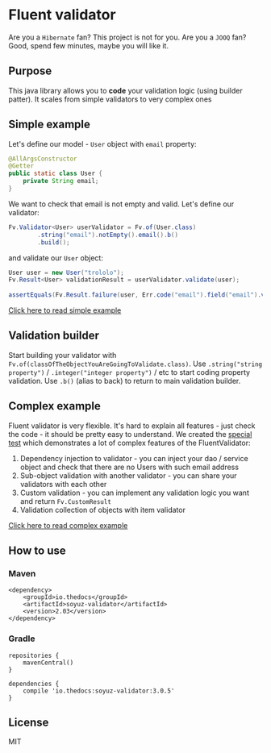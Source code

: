 # Fluent validator
Are you a `Hibernate` fan? This project is not for you.
Are you a `JOOQ` fan? Good, spend few minutes, maybe you will like it.

## Purpose
This java library allows you to **code** your validation logic (using builder patter).
It scales from simple validators to very complex ones

## Simple example
Let's define our model - `User` object with `email` property:
```java
@AllArgsConstructor
@Getter
public static class User {
    private String email;
}
```

We want to check that email is not empty and valid. Let's define our validator:
```java
Fv.Validator<User> userValidator = Fv.of(User.class)
        .string("email").notEmpty().email().b()
        .build();
```

and validate our `User` object:
```java
User user = new User("trololo");
Fv.Result<User> validationResult = userValidator.validate(user);
    
assertEquals(Fv.Result.failure(user, Err.code("email").field("email").value("trololo").build()), validationResult);
```

[Click here to read simple example](https://github.com/thedocs-io/soyuz-validator/blob/master/src/test/java/io/thedocs/soyuz/validator/test/SimpleTest.java)

## Validation builder
Start building your validator with `Fv.of(classOfTheObjectYouAreGoingToValidate.class)`.
Use `.string("string property")` / `.integer("integer property")` / etc to start coding property validation.
Use `.b()` (alias to back) to return to main validation builder.

## Complex example
Fluent validator is very flexible. It's hard to explain all features - just check the code - it should be pretty easy to understand.
We created the [special test](https://github.com/thedocs-io/soyuz-validator/blob/master/src/test/java/io/thedocs/soyuz/validator/test/SpringDependencyObjectValidationTest.java) which demonstrates a lot of complex features of the FluentValidator:

1. Dependency injection to validator - you can inject your dao / service object and check that there are no Users with such email address
2. Sub-object validation with another validator - you can share your validators with each other
3. Custom validation - you can implement any validation logic you want and return `Fv.CustomResult`
4. Validation collection of objects with item validator

[Click here to read complex example](https://github.com/thedocs-io/soyuz-validator/blob/master/src/test/java/io/thedocs/soyuz/validator/test/SpringDependencyObjectValidationTest.java)

## How to use
### Maven
```
<dependency>
    <groupId>io.thedocs</groupId>
    <artifactId>soyuz-validator</artifactId>
    <version>2.03</version>
</dependency>
```

### Gradle
```
repositories {
    mavenCentral()
}

dependencies {
    compile 'io.thedocs:soyuz-validator:3.0.5'
}
```

## License
MIT